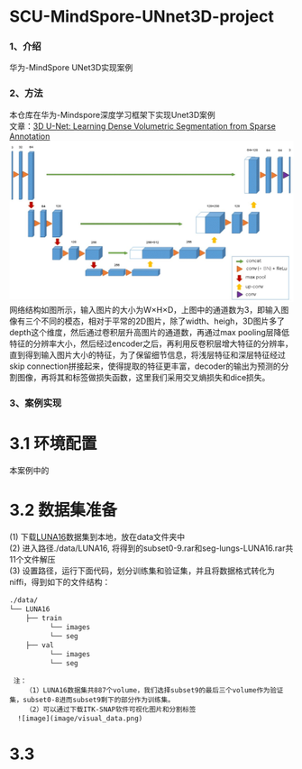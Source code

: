 # SCU-MindSpore-UNnet3D-project

### 1、介绍

华为-MindSpore UNet3D实现案例

### 2、方法

本仓库在华为-Mindspore深度学习框架下实现Unet3D案例  
文章：[3D U-Net: Learning Dense Volumetric Segmentation from Sparse Annotation](https://lmb.informatik.uni-freiburg.de/Publications/2016/CABR16/cicek16miccai.pdf)
![image](image/framework.jpg)
网络结构如图所示，输入图片的大小为W×H×D，上图中的通道数为3，即输入图像有三个不同的模态，相对于平常的2D图片，除了width、heigh，3D图片多了depth这个维度，然后通过卷积层升高图片的通道数，再通过max pooling层降低特征的分辨率大小，然后经过encoder之后，再利用反卷积层增大特征的分辨率，直到得到输入图片大小的特征，为了保留细节信息，将浅层特征和深层特征经过skip connection拼接起来，使得提取的特征更丰富，decoder的输出为预测的分割图像，再将其和标签做损失函数，这里我们采用交叉熵损失和dice损失。

### 3、案例实现
# 3.1 环境配置
   本案例中的
# 3.2 数据集准备
   (1) 下载[LUNA16](https://luna16.grand-challenge.org/)数据集到本地，放在data文件夹中  
   (2) 进入路径./data/LUNA16, 将得到的subset0-9.rar和seg-lungs-LUNA16.rar共11个文件解压  
   (3) 设置路径，运行下面代码，划分训练集和验证集，并且将数据格式转化为niffi，得到如下的文件结构： 
   
```
./data/
└── LUNA16
    ├── train
          └── images
          └── seg
    ├── val
          └── images
          └── seg
```

     注：
        （1）LUNA16数据集共887个volume，我们选择subset9的最后三个volume作为验证集，subset0-8进而subset9剩下的部分作为训练集。
        （2）可以通过下载ITK-SNAP软件可视化图片和分割标签
      ![image](image/visual_data.png)
# 3.3 
